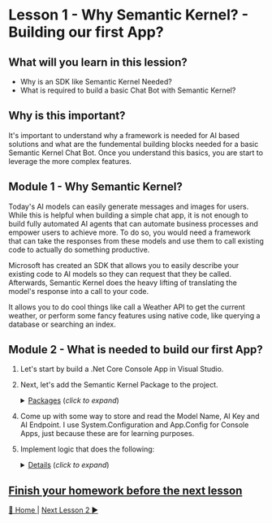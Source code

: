 # Lesson 1 - Why Semantic Kernel? - Building our first App?

## What will you learn in this lession?
- Why is an SDK like Semantic Kernel Needed?
- What is required to build a basic Chat Bot with Semantic Kernel?
  
## Why is this important?
It's important to understand why a framework is needed for AI based solutions and what are the fundemental building blocks needed for a basic Semantic Kernel Chat Bot.  Once you understand this basics, you are start to leverage the more complex features.

## Module 1 - Why Semantic Kernel? 
Today's AI models can easily generate messages and images for users. While this is helpful when building a simple chat app, it is not enough to build fully automated AI agents that can automate business processes and empower users to achieve more. To do so, you would need a framework that can take the responses from these models and use them to call existing code to actually do something productive.

Microsoft has created an SDK that allows you to easily describe your existing code to AI models so they can request that they be called. Afterwards, Semantic Kernel does the heavy lifting of translating the model's response into a call to your code.

It allows you to do cool things like call a Weather API to get the current weather, or perform some fancy features using native code, like querying a database or searching an index.

## Module 2 - What is needed to build our first App?
1. Let's start by build a .Net Core Console App in Visual Studio.

2. Next, let's add the Semantic Kernel Package to the project.

    <details>
    <summary><u>Packages</u> (<i>click to expand</i>)</summary>
    <!-- have to be followed by an empty line! -->

        Microsoft.SemanticKernel 1.6.3 or better
  </details>

4. Come up with some way to store and read the Model Name, AI Key and AI Endpoint.  I use System.Configuration and App.Config for Console Apps, just because these are for learning purposes.

5. Implement logic that does the following:

    <details>
    <summary><u>Details</u> (<i>click to expand</i>)</summary>
    <!-- have to be followed by an empty line! -->

        1. Create an Azure Open AI Service in Azure, you will need to store the Model Name, Endpoint and API Key for later use
        2. Create a Kernel Builder so you can construct Kernel instances
        3. Add the OpenAIChatCompletion service using the details from step 1
        4. Create an install of the Kernel
        5. Create a ChatHistory instance to store the Chat History
        6. Create an instance of the ChatCompletionService
        7. Read the user input
        8. Call the Chat Completion Service with the prompt history / user input
        9. Display the result of the chat completion
        10. Repeat
  </details>

## [Finish your homework before the next lesson](/homework/lesson-1/README.md)
[🔼 Home ](/README.md) | [Next Lesson 2 ▶](/lessons/lesson-2/README.md)
